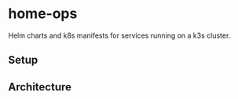 # home-ops

Helm charts and k8s manifests for services running on a k3s cluster.

## Setup

## Architecture
